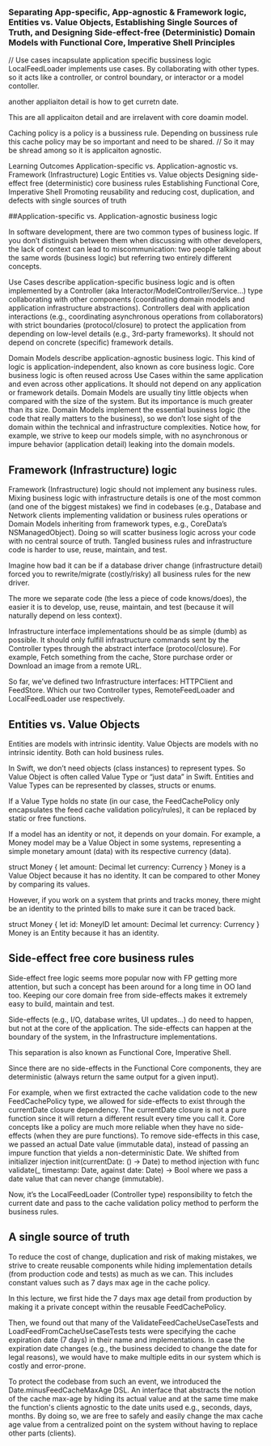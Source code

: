 
 ### Separating App-specific, App-agnostic & Framework logic, Entities vs. Value Objects, Establishing Single Sources of Truth, and Designing Side-effect-free (Deterministic) Domain Models with Functional Core, Imperative Shell Principles

// Use cases incapsulate application specific bussiness logic
LocalFeedLoader implements use cases.
By collaborating with other types.
so it acts like a controller, or control boundary, or interactor or a model contoller.

another appliaiton detail is how to get curretn date.

This are all applicaiton detail and are irrelavent with core doamin model.

Caching policy is a policy is a bussiness rule.
Depending on bussiness rule this cache policy may be so important and need to be shared.
// So it may be shread among so it is applicaiton agnostic.


Learning Outcomes
Application-specific vs. Application-agnostic vs. Framework (Infrastructure) Logic
Entities vs. Value objects
Designing side-effect free (deterministic) core business rules
Establishing Functional Core, Imperative Shell 
Promoting reusability and reducing cost, duplication, and defects with single sources of truth

##Application-specific vs. Application-agnostic business logic

In software development, there are two common types of business logic. If you don’t distinguish between them when discussing with other developers, the lack of context can lead to miscommunication: two people talking about the same words (business logic) but referring two entirely different concepts.

Use Cases describe application-specific business logic and is often implemented by a Controller (aka Interactor/ModelController/Service...) type collaborating with other components (coordinating domain models and application infrastructure abstractions). Controllers deal with application interactions (e.g., coordinating asynchronous operations from collaborators) with strict boundaries (protocol/closure) to protect the application from depending on low-level details (e.g., 3rd-party frameworks). It should not depend on concrete (specific) framework details. 

Domain Models describe application-agnostic business logic. This kind of logic is application-independent, also known as core business logic. Core business logic is often reused across Use Cases within the same application and even across other applications. It should not depend on any application or framework details. Domain Models are usually tiny little objects when compared with the size of the system. But its importance is much greater than its size. Domain Models implement the essential business logic (the code that really matters to the business), so we don’t lose sight of the domain within the technical and infrastructure complexities. Notice how, for example, we strive to keep our models simple, with no asynchronous or impure behavior (application detail) leaking into the domain models.

## Framework (Infrastructure) logic

Framework (Infrastructure) logic should not implement any business rules. Mixing business logic with infrastructure details is one of the most common (and one of the biggest mistakes) we find in codebases (e.g., Database and Network clients implementing validation or business rules operations or Domain Models inheriting from framework types, e.g., CoreData’s NSManagedObject). Doing so will scatter business logic across your code with no central source of truth. Tangled business rules and infrastructure code is harder to use, reuse, maintain, and test. 

Imagine how bad it can be if a database driver change (infrastructure detail) forced you to rewrite/migrate (costly/risky) all business rules for the new driver.

The more we separate code (the less a piece of code knows/does), the easier it is to develop, use, reuse, maintain, and test (because it will naturally depend on less context).

Infrastructure interface implementations should be as simple (dumb) as possible. It should only fulfill infrastructure commands sent by the Controller types through the abstract interface (protocol/closure). For example, Fetch something from the cache, Store purchase order or Download an image from a remote URL.

So far, we’ve defined two Infrastructure interfaces: HTTPClient and FeedStore. Which our two Controller types, RemoteFeedLoader and LocalFeedLoader use respectively.

## Entities vs. Value Objects

Entities are models with intrinsic identity. Value Objects are models with no intrinsic identity. Both can hold business rules.

In Swift, we don’t need objects (class instances) to represent types. So Value Object is often called Value Type or “just data” in Swift. Entities and Value Types can be represented by classes, structs or enums.

If a Value Type holds no state (in our case, the FeedCachePolicy only encapsulates the feed cache validation policy/rules), it can be replaced by static or free functions.

If a model has an identity or not, it depends on your domain. For example, a Money model may be a Value Object in some systems, representing a simple monetary amount (data) with its respective currency (data). 

struct Money {
    let amount: Decimal
    let currency: Currency
}
Money is a Value Object because it has no identity. It can be compared to other Money by comparing its values.

However, if you work on a system that prints and tracks money, there might be an identity to the printed bills to make sure it can be traced back.

struct Money {
    let id: MoneyID
    let amount: Decimal
    let currency: Currency
}
Money is an Entity because it has an identity.

## Side-effect free core business rules

Side-effect free logic seems more popular now with FP getting more attention, but such a concept has been around for a long time in OO land too. Keeping our core domain free from side-effects makes it extremely easy to build, maintain and test.

Side-effects (e.g., I/O, database writes, UI updates…) do need to happen, but not at the core of the application. The side-effects can happen at the boundary of the system, in the Infrastructure implementations.

This separation is also known as Functional Core, Imperative Shell.


Since there are no side-effects in the Functional Core components, they are deterministic (always return the same output for a given input).

For example, when we first extracted the cache validation code to the new FeedCachePolicy type, we allowed for side-effects to exist through the currentDate closure dependency. The currentDate closure is not a pure function since it will return a different result every time you call it. Core concepts like a policy are much more reliable when they have no side-effects (when they are pure functions). To remove side-effects in this case, we passed an actual Date value (immutable data), instead of passing an impure function that yields a non-deterministic Date. We shifted from initializer injection init(currentDate: () -> Date) to method injection with func validate(_ timestamp: Date, against date: Date) -> Bool where we pass a date value that can never change (immutable).

Now, it’s the LocalFeedLoader (Controller type) responsibility to fetch the current date and pass to the cache validation policy method to perform the business rules.

## A single source of truth
To reduce the cost of change, duplication and risk of making mistakes, we strive to create reusable components while hiding implementation details (from production code and tests) as much as we can. This includes constant values such as 7 days max age in the cache policy.

In this lecture, we first hide the 7 days max age detail from production by making it a private concept within the reusable FeedCachePolicy.

Then, we found out that many of the ValidateFeedCacheUseCaseTests and LoadFeedFromCacheUseCaseTests tests were specifying the cache expiration date (7 days) in their name and implementations. In case the expiration date changes (e.g., the business decided to change the date for legal reasons), we would have to make multiple edits in our system which is costly and error-prone.

To protect the codebase from such an event, we introduced the Date.minusFeedCacheMaxAge DSL. An interface that abstracts the notion of the cache max-age by hiding its actual value and at the same time make the function's clients agnostic to the date units used e.g., seconds, days, months. By doing so, we are free to safely and easily change the max cache age value from a centralized point on the system without having to replace other parts (clients).
